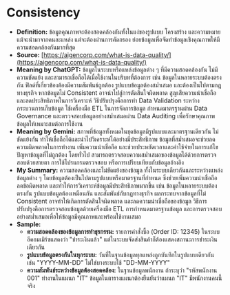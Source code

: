 # Consistency 
- **Definition:** ข้อมูลคุณภาพจะต้องสอดคล้องกันทั้งในแง่ของรูปแบบ โครงสร้าง และความหมาย แม้จะนำมาจากคนละแหล่ง แต่จะต้องผ่านการคัดกรอง ย่อยข้อมูลเพื่อจัดทำข้อมูลเชิงคุณภาพให้มีความสอดคล้องกันมากที่สุด
- **Source:** [https://aigencorp.com/what-is-data-quality/](https://aigencorp.com/what-is-data-quality/)
- **Meaning by ChatGPT:** ข้อมูลในระบบหรือแหล่งข้อมูลต่าง ๆ ที่มีความสอดคล้องกัน ไม่มีความขัดแย้ง และสามารถเชื่อถือได้เมื่อใช้งานในบริบทที่ต้องการ เช่น ข้อมูลในหลายระบบต้องตรงกัน ฟิลด์ที่เกี่ยวข้องต้องมีความสัมพันธ์ถูกต้อง รูปแบบข้อมูลต้องสม่ำเสมอ และต้องเป็นไปตามกฎทางธุรกิจ หากข้อมูลไม่ Consistent อาจนำไปสู่การตัดสินใจผิดพลาด สูญเสียความน่าเชื่อถือ และลดประสิทธิภาพในการวิเคราะห์ วิธีปรับปรุงคือการทำ Data Validation ระหว่างกระบวนการเก็บข้อมูล ใช้เครื่องมือ ETL ในการจัดการข้อมูล กำหนดมาตรฐานผ่าน Data Governance และตรวจสอบข้อมูลอย่างสม่ำเสมอผ่าน Data Auditing เพื่อรักษาคุณภาพข้อมูลให้เหมาะสมต่อการใช้งาน
- **Meaning by Gemini:** สภาพที่ข้อมูลทั้งหมดในชุดข้อมูลมีรูปแบบและมาตรฐานเดียวกัน ไม่ขัดแย้งกัน ทำให้เชื่อถือได้และนำไปวิเคราะห์ได้อย่างมีประสิทธิภาพ ข้อมูลที่สม่ำเสมอจะช่วยลดความผิดพลาดในการทำงาน เพิ่มความน่าเชื่อถือ และช่วยประหยัดเวลาและค่าใช้จ่ายในการแก้ไขปัญหาข้อมูลที่ไม่ถูกต้อง โดยทั่วไป สามารถตรวจสอบความสม่ำเสมอของข้อมูลได้ด้วยการตรวจสอบด้วยสายตา การใช้โปรแกรมตรวจสอบ หรือการเปรียบเทียบกับข้อมูลอ้างอิง
- **My Summary:** ความสอดคล้องและไม่ขัดแย้งของข้อมูล ทั้งในระบบเดียวกันและระหว่างแหล่งข้อมูลต่าง ๆ โดยข้อมูลต้องเป็นไปตามรูปแบบหรือมาตรฐานที่กำหนด ซึ่งช่วยเพิ่มความน่าเชื่อถือ ลดข้อผิดพลาด และทำให้การวิเคราะห์ข้อมูลมีประสิทธิภาพมากขึ้น เช่น ข้อมูลในหลายระบบต้องตรงกัน รูปแบบข้อมูลต้องเหมือนกัน และสัมพันธ์กับกฎทางธุรกิจ ผลกระทบจากข้อมูลที่ไม่ Consistent อาจทำให้เกิดการตัดสินใจผิดพลาด และลดความน่าเชื่อถือของข้อมูล วิธีการปรับปรุงคือการตรวจสอบข้อมูลด้วยเครื่องมือ ETL การกำหนดมาตรฐานข้อมูล และการตรวจสอบอย่างสม่ำเสมอเพื่อให้ข้อมูลมีคุณภาพและพร้อมใช้งานเสมอ
- **Sample:**
    - **ความสอดคล้องของข้อมูลการทำธุรกรรม:** รายการคำสั่งซื้อ (Order ID: 12345) ในระบบอีคอมเมิร์ซแสดงว่า "ชำระเงินแล้ว" แต่ในระบบจัดส่งสินค้าก็ต้องแสดงสถานะการชำระเงินเดียวกัน
    - **รูปแบบข้อมูลตรงกันในทุกระบบ:** วันที่ในฐานข้อมูลทุกแหล่งถูกบันทึกในรูปแบบเดียวกัน เช่น "YYYY-MM-DD" ไม่ใช่บางระบบใช้ "DD-MM-YYYY"
    - **ความสัมพันธ์ระหว่างข้อมูลต้องสอดคล้อง:** ในฐานข้อมูลพนักงาน ถ้าระบุว่า "รหัสพนักงาน 001" ทำงานในแผนก "IT" ข้อมูลในตารางแผนกต้องยืนยันว่าแผนก "IT" มีพนักงานคนนี้จริง
